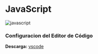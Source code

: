 # JavaScript

![javascript](https://icongr.am/devicon/javascript-original.svg?size=128&color=currentColor)

### Configuracion del Editor de Código

**Descarga:** [vscode](https://code.visualstudio.com/)
